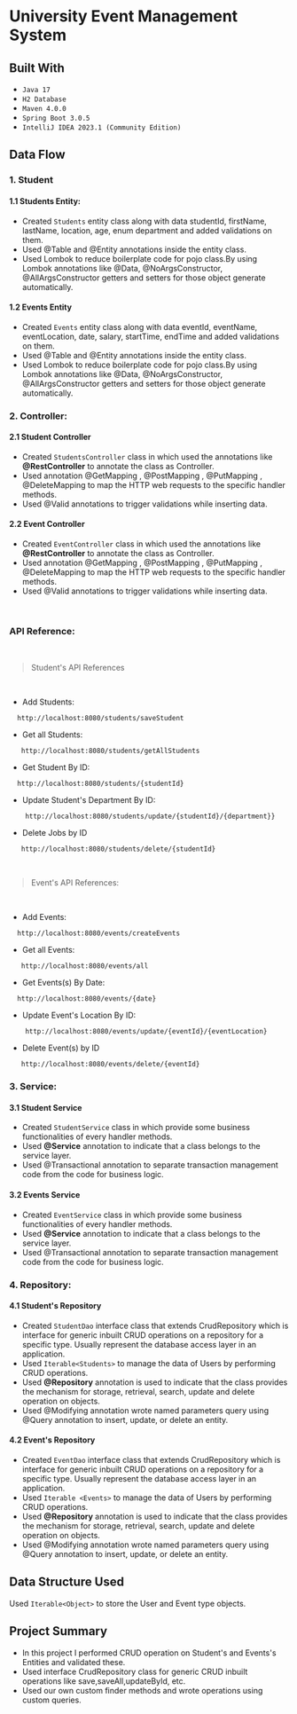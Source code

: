 # University Event Management System

## Built With
* `Java 17`
* `H2 Database`
* `Maven 4.0.0`
* `Spring Boot 3.0.5`
*  `IntelliJ IDEA 2023.1 (Community Edition)`


## Data Flow

### 1. Student

#### 1.1 Students Entity:
* Created `Students` entity class along with data studentId, firstName, lastName, location, age, enum department and added validations on them.
* Used @Table and @Entity annotations inside the entity class.
* Used Lombok to reduce boilerplate code for pojo class.By using Lombok annotations like @Data, @NoArgsConstructor, @AllArgsConstructor getters and setters for those object generate automatically.

#### 1.2 Events Entity
* Created `Events` entity class along with data eventId, eventName, eventLocation, date, salary, startTime, endTime and added validations on them.
* Used @Table and @Entity annotations inside the entity class.
* Used Lombok to reduce boilerplate code for pojo class.By using Lombok annotations like @Data, @NoArgsConstructor, @AllArgsConstructor getters and setters for those object generate automatically.



### 2. Controller:

#### 2.1 Student Controller
* Created `StudentsController` class in which used the annotations like **@RestController** to annotate the class as Controller.
* Used annotation @GetMapping , @PostMapping , @PutMapping , @DeleteMapping to map the HTTP web requests to the specific handler methods.
* Used @Valid annotations to trigger validations while inserting data.

#### 2.2 Event Controller
* Created `EventController` class in which used the annotations like **@RestController** to annotate the class as Controller.
* Used annotation @GetMapping , @PostMapping , @PutMapping , @DeleteMapping to map the HTTP web requests to the specific handler methods.
* Used @Valid annotations to trigger validations while inserting data.

<br>

### API Reference:
<br>

>Student's API References
<br>

* Add Students:
```*.sh-session
  http://localhost:8080/students/saveStudent
```

* Get all Students:
```*.sh-session
   http://localhost:8080/students/getAllStudents
```

* Get Student By ID:
```*.sh-session
  http://localhost:8080/students/{studentId}
```

* Update Student's Department By ID:
```*.sh-session
    http://localhost:8080/students/update/{studentId}/{department}}
```

* Delete Jobs by ID
```*.sh-session
   http://localhost:8080/students/delete/{studentId}
```
<br>

>Event's API References:
<br>

* Add Events:
```*.sh-session
  http://localhost:8080/events/createEvents
```

* Get all Events:
```*.sh-session
   http://localhost:8080/events/all
```

* Get Events(s) By Date:
```*.sh-session
  http://localhost:8080/events/{date}
```

* Update Event's Location By ID:
```*.sh-session
    http://localhost:8080/events/update/{eventId}/{eventLocation}
```

* Delete Event(s) by ID
```*.sh-session
   http://localhost:8080/events/delete/{eventId}
```


### 3. Service:

#### 3.1 Student Service 
* Created `StudentService` class in which provide some business functionalities of every handler methods.
* Used **@Service** annotation to indicate that a class belongs to the service layer.
* Used @Transactional annotation to separate transaction management code from the code for business logic.
  
#### 3.2 Events Service
* Created `EventService` class in which provide some business functionalities of every handler methods.
* Used **@Service** annotation to indicate that a class belongs to the service layer.
* Used @Transactional annotation to separate transaction management code from the code for business logic.


### 4. Repository:

#### 4.1 Student's Repository
* Created `StudentDao` interface class that extends CrudRepository which is interface for generic inbuilt CRUD operations on a repository for a specific type. Usually represent the database access layer in an application.
* Used `Iterable<Students>` to manage the data of Users by performing CRUD operations.
* Used **@Repository** annotation is used to indicate that the class provides the mechanism for storage, retrieval, search, update and delete operation on objects.
* Used @Modifying annotation wrote named parameters query using @Query annotation to insert, update, or delete an entity.

#### 4.2 Event's Repository
* Created `EventDao` interface class that extends CrudRepository which is interface for generic inbuilt CRUD operations on a repository for a specific type. Usually represent the database access layer in an application.
* Used `Iterable <Events>` to manage the data of Users by performing CRUD operations.
* Used **@Repository** annotation is used to indicate that the class provides the mechanism for storage, retrieval, search, update and delete operation on objects.
* Used @Modifying annotation wrote named parameters query using @Query annotation to insert, update, or delete an entity.


## Data Structure Used
Used `Iterable<Object>` to store the User and Event type objects.

## Project Summary
* In this project I performed CRUD operation on Student's and Events's Entities and validated these.
* Used interface CrudRepository class for generic CRUD inbuilt operations like save,saveAll,updateById, etc.
* Used our own custom finder methods and wrote operations using custom queries.
